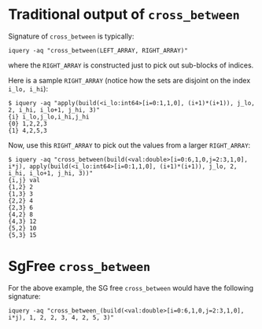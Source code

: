 

# Traditional output of `cross_between`

Signature of `cross_between` is typically:
```
iquery -aq "cross_between(LEFT_ARRAY, RIGHT_ARRAY)"
```
where the `RIGHT_ARRAY` is constructed just to pick out sub-blocks of indices. 

Here is a sample `RIGHT_ARRAY` (notice how the sets are disjoint on the index `i_lo, i_hi`):
```
$ iquery -aq "apply(build(<i_lo:int64>[i=0:1,1,0], (i+1)*(i+1)), j_lo, 2, i_hi, i_lo+1, j_hi, 3)"
{i} i_lo,j_lo,i_hi,j_hi
{0} 1,2,2,3
{1} 4,2,5,3
```

Now, use this `RIGHT_ARRAY` to pick out the values from a larger `RIGHT_ARRAY`:
```
$ iquery -aq "cross_between(build(<val:double>[i=0:6,1,0,j=2:3,1,0], i*j), apply(build(<i_lo:int64>[i=0:1,1,0], (i+1)*(i+1)), j_lo, 2, i_hi, i_lo+1, j_hi, 3))"
{i,j} val
{1,2} 2
{1,3} 3
{2,2} 4
{2,3} 6
{4,2} 8
{4,3} 12
{5,2} 10
{5,3} 15

```

# SgFree `cross_between`

For the above example, the SG free `cross_between` would have the following signature:

```
iquery -aq "cross_between_(build(<val:double>[i=0:6,1,0,j=2:3,1,0], i*j), 1, 2, 2, 3, 4, 2, 5, 3)" 
```

